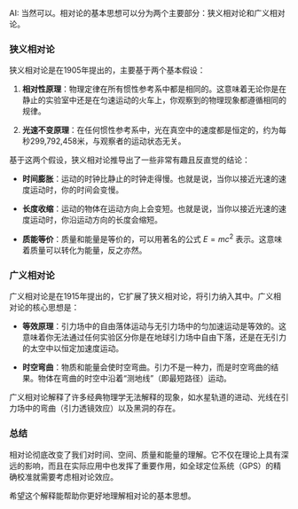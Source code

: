 AI: 当然可以。相对论的基本思想可以分为两个主要部分：狭义相对论和广义相对论。

### 狭义相对论

狭义相对论是在1905年提出的，主要基于两个基本假设：

1. **相对性原理**：物理定律在所有惯性参考系中都是相同的。这意味着无论你是在静止的实验室中还是在匀速运动的火车上，你观察到的物理现象都遵循相同的规律。

2. **光速不变原理**：在任何惯性参考系中，光在真空中的速度都是恒定的，约为每秒299,792,458米，与观察者的运动状态无关。

基于这两个假设，狭义相对论推导出了一些非常有趣且反直觉的结论：

- **时间膨胀**：运动的时钟比静止的时钟走得慢。也就是说，当你以接近光速的速度运动时，你的时间会变慢。

- **长度收缩**：运动的物体在运动方向上会变短。也就是说，当你以接近光速的速度运动时，你沿运动方向的长度会缩短。

- **质能等价**：质量和能量是等价的，可以用著名的公式 $E=mc^2$ 表示。这意味着质量可以转化为能量，反之亦然。

### 广义相对论

广义相对论是在1915年提出的，它扩展了狭义相对论，将引力纳入其中。广义相对论的核心思想是：

- **等效原理**：引力场中的自由落体运动与无引力场中的匀加速运动是等效的。这意味着你无法通过任何实验区分你是在地球引力场中自由下落，还是在无引力的太空中以恒定加速度运动。

- **时空弯曲**：物质和能量会使时空弯曲。引力不是一种力，而是时空弯曲的结果。物体在弯曲的时空中沿着“测地线”（即最短路径）运动。

广义相对论解释了许多经典物理学无法解释的现象，如水星轨道的进动、光线在引力场中的弯曲（引力透镜效应）以及黑洞的存在。

### 总结

相对论彻底改变了我们对时间、空间、质量和能量的理解。它不仅在理论上具有深远的影响，而且在实际应用中也发挥了重要作用，如全球定位系统（GPS）的精确校准就需要考虑相对论效应。

希望这个解释能帮助你更好地理解相对论的基本思想。
